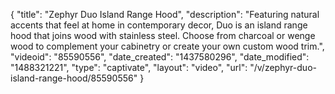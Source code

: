 {
    "title": "Zephyr Duo Island Range Hood",
    "description": "Featuring natural accents that feel at home in contemporary decor, Duo is an island range hood that joins wood with stainless steel. Choose from charcoal or wenge wood to complement your cabinetry or create your own custom wood trim.",
    "videoid": "85590556",
    "date_created": "1437580296",
    "date_modified": "1488321221",
    "type": "captivate",
    "layout": "video",
    "url": "\/v\/zephyr-duo-island-range-hood\/85590556"
}